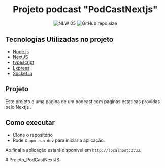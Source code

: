 <h1 align="center">Projeto podcast "PodCastNextjs"</h1>

<p align="center">
    <img src="https://img.shields.io/static/v1?label=NLW&message=05&color=8257E5&labelColor=000000" alt="NLW 05">
    <img alt="GitHub repo size" src="https://img.shields.io/github/repo-size/DioenDJS/Projeto_Chat" >
</p>


## Tecnologias Utilizadas no projeto

- [Node.js](https://nodejs.org/en/)
- [NextJS](https://nextjs.org/)
- [typescript](https://www.typescriptlang.org/)
- [Express](https://expressjs.com/pt-br/)
- [Socket.io](https://socket.io/)

## Projeto

Este projeto e uma pagina de um podcast com paginas estaticas providas pelo Nextjs .

## Como executar

- Clone o repositório
- Rode o `npm run dev` para iniciar a aplicação.

Ao final a aplicação estará disponível em `http://localhost:3333`.

#   P r o j e t o _ P o d C a s t N e x t J S  
 